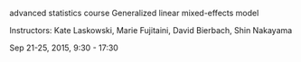 advanced statistics course
Generalized linear mixed-effects model

Instructors: Kate Laskowski, Marie Fujitaini, David Bierbach, Shin Nakayama

Sep 21-25, 2015, 9:30 - 17:30
